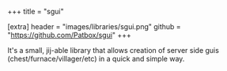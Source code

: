 +++
title = "sgui"

[extra]
header = "images/libraries/sgui.png"
github = "https://github.com/Patbox/sgui"
+++

It's a small, jij-able library that allows creation of server side guis (chest/furnace/villager/etc) in a quick and simple way.